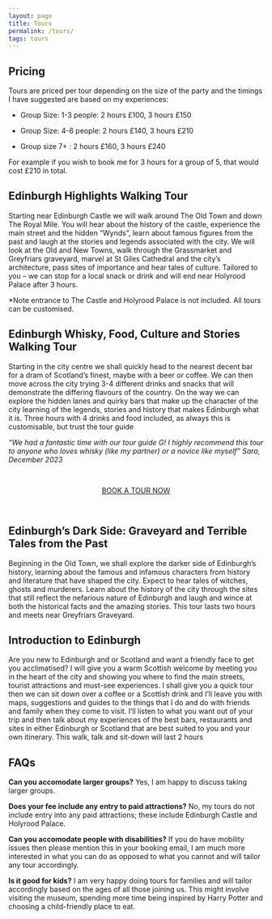 ```yaml
---
layout: page
title: Tours
permalink: /tours/
tags: tours
---
```



## Pricing

Tours are priced per tour depending on the size of the party and the timings I have suggested are based on my experiences:

- Group Size: 1-3 people: 2 hours £100, 3 hours £150

- Group Size: 4-6 people: 2 hours £140, 3 hours £210

- Group size 7+ : 2 hours £160, 3 hours £240

For example if you wish to book me for 3 hours for a group of 5, that would cost £210 in total.

## Edinburgh Highlights Walking Tour
Starting near Edinburgh Castle we will walk around The Old Town and down The Royal Mile. You will hear about the history of the castle, experience the main street and the hidden “Wynds”, learn about famous figures from the past and laugh at the stories and legends associated with the city. We will look at the Old and New Towns, walk through the Grassmarket and Greyfriars graveyard, marvel at St Giles Cathedral and the city’s architecture, pass sites of importance and hear tales of culture. Tailored to you – we can stop for a local snack or drink and will end near Holyrood Palace after 3 hours.

*Note entrance to The Castle and Holyrood Palace is not included. All tours can be customised. 

## Edinburgh Whisky, Food, Culture and Stories Walking Tour
Starting in the city centre we shall quickly head to the nearest decent bar for a dram of Scotland’s finest, maybe with a beer or coffee. We can then move across the city trying 3-4 different drinks and snacks that will demonstrate the differing flavours of the country. On the way we can explore the hidden lanes and quirky bars that make up the character of the city learning of the legends, stories and history that makes Edinburgh what it is. Three hours with 4 drinks and food included, as always this is customisable, but trust the tour guide

*“We had a fantastic time with our tour guide G! I highly recommend this tour to anyone who loves whisky (like my partner) or a novice like myself” Sara, December 2023*

<div style="text-align: center; padding-top: 30px; padding-bottom: 30px;">
  <a href="/contact/" class="link-btn"> BOOK A TOUR NOW</a>
</div>


## Edinburgh’s Dark Side: Graveyard and Terrible Tales from the Past
Beginning in the Old Town, we shall explore the darker side of Edinburgh’s history, learning about the famous and infamous characters from history and literature that have shaped the city. Expect to hear tales of witches, ghosts and murderers. Learn about the history of the city through the sites that still reflect the nefarious nature of Edinburgh and laugh and wince at both the historical facts and the amazing stories. This tour lasts two hours and meets near Greyfriars Graveyard. 

## Introduction to Edinburgh
Are you new to Edinburgh and or Scotland and want a friendly face to get you acclimatised? I will give you a warm Scottish welcome by meeting you in the heart of the city and showing you where to find the main streets, tourist attractions and must-see experiences. I shall give you a quick tour then we can sit down over a coffee or a Scottish drink and I’ll leave you with maps, suggestions and guides to the things that I do and do with friends and family when they come to visit. I’ll listen to what you want out of your trip and then talk about my experiences of the best bars, restaurants and sites in either Edinburgh or Scotland that are best suited to you and your own itinerary. This walk, talk and sit-down will last 2 hours



## FAQs
__Can you accomodate larger groups?__ Yes, I am happy to discuss taking larger groups.

__Does your fee include any entry to paid attractions?__ No, my tours do not include entry into any paid attractions; these include Edinburgh Castle and Holyrood Palace.

__Can you accomodate people with disabilities?__ If you do have mobility issues then please mention this in your booking email, I am much more interested in what you can do as opposed to what you cannot and will tailor any tour accordingly.

__Is it good for kids?__ I am very happy doing tours for families and will tailor accordingly based on the ages of all those joining us. This might involve visiting the museum, spending more time being inspired by Harry Potter and choosing a child-friendly place to eat. 
